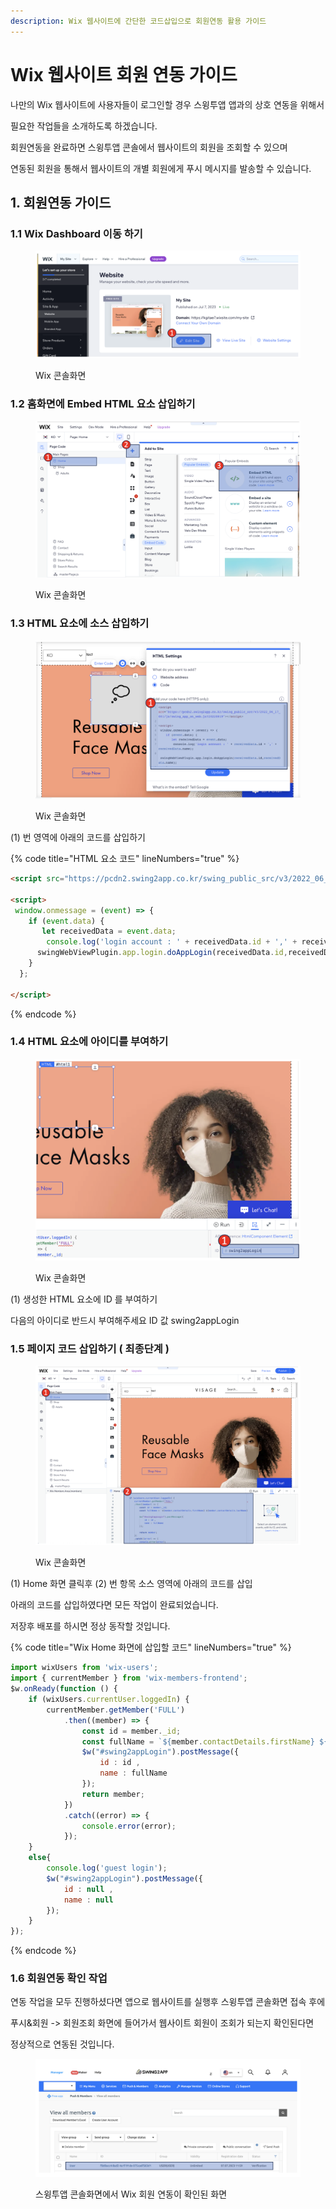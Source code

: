 ```yaml
---
description: Wix 웹사이트에 간단한 코드삽입으로 회원연동 활용 가이드
---
```


# Wix 웹사이트 회원 연동 가이드

나만의 Wix 웹사이트에 사용자들이 로그인할 경우 스윙투앱 앱과의 상호 연동을 위해서

필요한 작업들을 소개하도록 하겠습니다.

회원연동을 완료하면 스윙투앱 콘솔에서 웹사이트의 회원을 조회할 수 있으며

연동된 회원을 통해서 웹사이트의 개별 회원에게 푸시 메시지를 발송할 수 있습니다.



## 1. 회원연동 가이드

### 1.1 Wix Dashboard 이동 하기

<figure><img src="../../../.gitbook/assets/image (10).png" alt=""><figcaption><p>Wix 콘솔화면</p></figcaption></figure>

### 1.2 홈화면에 Embed HTML 요소 삽입하기

<figure><img src="../../../.gitbook/assets/image (3) (1) (1).png" alt=""><figcaption><p>Wix 콘솔화면 </p></figcaption></figure>

### 1.3 HTML 요소에 소스 삽입하기

<figure><img src="../../../.gitbook/assets/image (1) (1) (1) (1) (1) (1).png" alt=""><figcaption><p>Wix 콘솔화면 </p></figcaption></figure>

(1) 번 영역에 아래의 코드를 삽입하기

{% code title="HTML 요소 코드" lineNumbers="true" %}
```html
<script src="https://pcdn2.swing2app.co.kr/swing_public_src/v3/2022_06_17_001/js/swing_app_on_web.js"></script>

<script>
 window.onmessage = (event) => {
    if (event.data) {
       let receivedData = event.data;
      	console.log('login account : ' + receivedData.id + ',' + receivedData.name);
      swingWebViewPlugin.app.login.doAppLogin(receivedData.id,receivedData.name);
    }
  };
  
</script>

```
{% endcode %}



### 1.4 HTML 요소에 아이디를 부여하기

<figure><img src="../../../.gitbook/assets/image (1) (3).png" alt=""><figcaption><p>Wix 콘솔화면 </p></figcaption></figure>

(1) 생성한 HTML 요소에 ID 를 부여하기&#x20;

&#x20;   다음의 아이디로 반드시 부여해주세요 ID 값 swing2appLogin

### 1.5 페이지 코드 삽입하기 ( 최종단계 )

<figure><img src="../../../.gitbook/assets/image (2) (2).png" alt=""><figcaption><p>Wix 콘솔화면 </p></figcaption></figure>

(1) Home 화면 클릭후 (2) 번 항목 소스 영역에 아래의 코드를 삽입

아래의 코드를 삽입하였다면 모든 작업이 완료되었습니다.

저장후 배포를 하시면 정상 동작할 것입니다.

{% code title="Wix Home 화면에 삽입할 코드" lineNumbers="true" %}
```javascript
import wixUsers from 'wix-users';
import { currentMember } from 'wix-members-frontend';
$w.onReady(function () {
    if (wixUsers.currentUser.loggedIn) {
        currentMember.getMember('FULL')
            .then((member) => {
                const id = member._id;
                const fullName = `${member.contactDetails.firstName} ${member.contactDetails.lastName}`;
                $w("#swing2appLogin").postMessage({
                    id : id ,
                    name : fullName
                });
                return member;
            })
            .catch((error) => {
                console.error(error);
            });
    }
    else{
        console.log('guest login');
        $w("#swing2appLogin").postMessage({
            id : null ,
            name : null
        });
    }
});

```
{% endcode %}



### 1.6 회원연동 확인 작업

&#x20;     연동 작업을 모두 진행하셨다면 앱으로 웹사이트를 실행후 스윙투앱 콘솔화면 접속 후에

&#x20;     푸시&회원 -> 회원조회 화면에 들어가서 웹사이트 회원이 조회가 되는지 확인된다면&#x20;

&#x20;     정상적으로 연동된 것입니다.

<figure><img src="../../../.gitbook/assets/image (4) (1).png" alt=""><figcaption><p>스윙투앱 콘솔화면에서 Wix 회원 연동이 확인된 화면</p></figcaption></figure>



